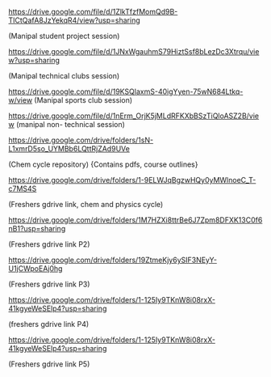 https://drive.google.com/file/d/1ZlkTfzfMomQd9B-TICtQafA8JzYekqR4/view?usp=sharing

(Manipal student project session)

https://drive.google.com/file/d/1JNxWgauhmS79HiztSsf8bLezDc3Xtrqu/view?usp=sharing

(Manipal technical clubs session)

https://drive.google.com/file/d/19KSQlaxmS-40igYyen-75wN684Ltkq-w/view
(Manipal sports club session)

https://drive.google.com/file/d/1nErm_OrjK5jMLdRFKXbBSzTiQloASZ2B/view
(manipal non- technical session)

https://drive.google.com/drive/folders/1sN-L1xmrD5so_UYMBb6LQttRjZAd9UVe

(Chem cycle repository) {Contains pdfs, course outlines}

https://drive.google.com/drive/folders/1-9ELWJqBgzwHQy0yMWlnoeC_T-c7MS4S

(Freshers gdrive link, chem and physics cycle)

https://drive.google.com/drive/folders/1M7HZXi8ttrBe6J7Zpm8DFXK13C0f6nB1?usp=sharing

(Freshers gdrive link P2)

https://drive.google.com/drive/folders/19ZtmeKjy6ySIF3NEyY-U1jCWpoEAj0hg

(Freshers gdrive link P3)

https://drive.google.com/drive/folders/1-125Iy9TKnW8i08rxX-41kgyeWeSElp4?usp=sharing

(freshers gdrive link P4)

https://drive.google.com/drive/folders/1-125Iy9TKnW8i08rxX-41kgyeWeSElp4?usp=sharing

(Freshers gdrive link P5)


